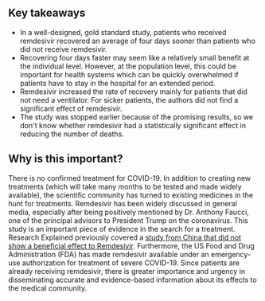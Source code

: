 ## Key takeaways

* In a well-designed, gold standard study, patients who received remdesivir recovered an average of four days sooner than patients who did not receive remdesivir.
* Recovering four days faster may seem like a relatively small benefit at the individual level. However, at the population level, this could be important for health systems which can be quickly overwhelmed if patients have to stay in the hospital for an extended period. 
* Remdesivir increased the rate of recovery mainly for patients that did not need a ventilator. For sicker patients, the authors did not find a significant effect of remdesivir.
* The study was stopped earlier because of the promising results, so we don't know whether remdesivir had a statistically significant effect in reducing the number of deaths.

## Why is this important?

There is no confirmed treatment for COVID-19. In addition to creating new treatments (which will take many months to be tested and made widely available), the scientific community has turned to existing medicines in the hunt for treatments. Remdesivir has been widely discussed in general media, especially after being positively mentioned by Dr. Anthony Faucci, one of the principal advisors to President Trump on the coronavirus. This study is an important piece of evidence in the search for a treatment. Research Explained previously covered a [study from China that did not show a beneficial effect to Remdesivir](https://www.researchexplained.org/10.1016/s0140-6736(20)31022-9/). Furthermore, the US Food and Drug Administration (FDA) has made remdesivir available under an emergency-use authorization for treatment of severe COVID-19. Since patients are already receiving remdesivir, there is greater importance and urgency in disseminating accurate and evidence-based information about its effects to the medical community.
